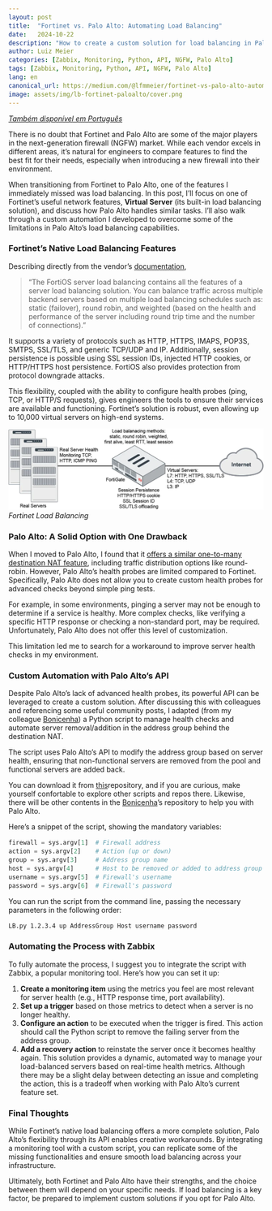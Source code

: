 ```yaml
---
layout:	post
title:	"Fortinet vs. Palo Alto: Automating Load Balancing"
date:	2024-10-22
description: "How to create a custom solution for load balancing in Palo Alto using API and monitoring tools like Zabbix."
author: Luiz Meier
categories: [Zabbix, Monitoring, Python, API, NGFW, Palo Alto]
tags: [Zabbix, Monitoring, Python, API, NGFW, Palo Alto]
lang: en
canonical_url: https://medium.com/@lfmmeier/fortinet-vs-palo-alto-automating-load-balancing-fbcc8db1a09c
image: assets/img/lb-fortinet-paloalto/cover.png
---
```


[*Também disponível em Português*](https://blog.lmeier.net/posts/fortinet-vs-palo-alto-automatizando-balanceamento-de-carga/)

There is no doubt that Fortinet and Palo Alto are some of the major players in the next-generation firewall (NGFW) market. While each vendor excels in different areas, it’s natural for engineers to compare features to find the best fit for their needs, especially when introducing a new firewall into their environment.

When transitioning from Fortinet to Palo Alto, one of the features I immediately missed was load balancing. In this post, I’ll focus on one of Fortinet’s useful network features, **Virtual Server** (its built-in load balancing solution), and discuss how Palo Alto handles similar tasks. I’ll also walk through a custom automation I developed to overcome some of the limitations in Palo Alto’s load balancing capabilities.

### Fortinet’s Native Load Balancing Features

Describing directly from the vendor’s [documentation](https://docs.fortinet.com/document/fortigate/6.2.16/cookbook/713497/virtual-server),

> “The FortiOS server load balancing contains all the features of a server load balancing solution. You can balance traffic across multiple backend servers based on multiple load balancing schedules such as: static (failover), round robin, and weighted (based on the health and performance of the server including round trip time and the number of connections).”

It supports a variety of protocols such as HTTP, HTTPS, IMAPS, POP3S, SMTPS, SSL/TLS, and generic TCP/UDP and IP. Additionally, session persistence is possible using SSL session IDs, injected HTTP cookies, or HTTP/HTTPS host persistence. FortiOS also provides protection from protocol downgrade attacks.

This flexibility, coupled with the ability to configure health probes (ping, TCP, or HTTP/S requests), gives engineers the tools to ensure their services are available and functioning. Fortinet’s solution is robust, even allowing up to 10,000 virtual servers on high-end systems.

![Fortinet Load Balancing](assets/img/lb-fortinet-paloalto/ftn-lb.png)
*Fortinet Load Balancing*

### Palo Alto: A Solid Option with One Drawback

When I moved to Palo Alto, I found that it [offers a similar one-to-many destination NAT feature](https://docs.paloaltonetworks.com/pan-os/10-1/pan-os-networking-admin/nat/configure-nat/configure-destination-nat-using-dynamic-ip-addresses), including traffic distribution options like round-robin. However, Palo Alto’s health probes are limited compared to Fortinet. Specifically, Palo Alto does not allow you to create custom health probes for advanced checks beyond simple ping tests.

For example, in some environments, pinging a server may not be enough to determine if a service is healthy. More complex checks, like verifying a specific HTTP response or checking a non-standard port, may be required. Unfortunately, Palo Alto does not offer this level of customization.

This limitation led me to search for a workaround to improve server health checks in my environment.

### Custom Automation with Palo Alto’s API

Despite Palo Alto’s lack of advanced health probes, its powerful API can be leveraged to create a custom solution. After discussing this with colleagues and referencing some useful community posts, I adapted (from my colleague [Bonicenha](https://github.com/rbonicenha)) a Python script to manage health checks and automate server removal/addition in the address group behind the destination NAT.

The script uses Palo Alto’s API to modify the address group based on server health, ensuring that non-functional servers are removed from the pool and functional servers are added back.

You can download it from [this](https://github.com/LuizMeier/Zabbix/tree/master/Palo%20Alto)repository, and if you are curious, make yourself confortable to explore other scripts and repos there. Likewise, there will be other contents in the [Bonicenha](https://github.com/rbonicenha)’s repository to help you with Palo Alto.

Here’s a snippet of the script, showing the mandatory variables:

```python
firewall = sys.argv[1]  # Firewall address  
action = sys.argv[2]    # Action (up or down)  
group = sys.argv[3]     # Address group name  
host = sys.argv[4]      # Host to be removed or added to address group  
username = sys.argv[5]  # Firewall's username  
password = sys.argv[6]  # Firewall's password
```
You can run the script from the command line, passing the necessary parameters in the following order:

```bash
LB.py 1.2.3.4 up AddressGroup Host username password
```

### Automating the Process with Zabbix

To fully automate the process, I suggest you to integrate the script with Zabbix, a popular monitoring tool. Here’s how you can set it up:

1. **Create a monitoring item** using the metrics you feel are most relevant for server health (e.g., HTTP response time, port availability).
2. **Set up a trigger** based on those metrics to detect when a server is no longer healthy.
3. **Configure an action** to be executed when the trigger is fired. This action should call the Python script to remove the failing server from the address group.
4. **Add a recovery action** to reinstate the server once it becomes healthy again.
This solution provides a dynamic, automated way to manage your load-balanced servers based on real-time health metrics. Although there may be a slight delay between detecting an issue and completing the action, this is a tradeoff when working with Palo Alto’s current feature set.

### Final Thoughts

While Fortinet’s native load balancing offers a more complete solution, Palo Alto’s flexibility through its API enables creative workarounds. By integrating a monitoring tool with a custom script, you can replicate some of the missing functionalities and ensure smooth load balancing across your infrastructure.

Ultimately, both Fortinet and Palo Alto have their strengths, and the choice between them will depend on your specific needs. If load balancing is a key factor, be prepared to implement custom solutions if you opt for Palo Alto.

  